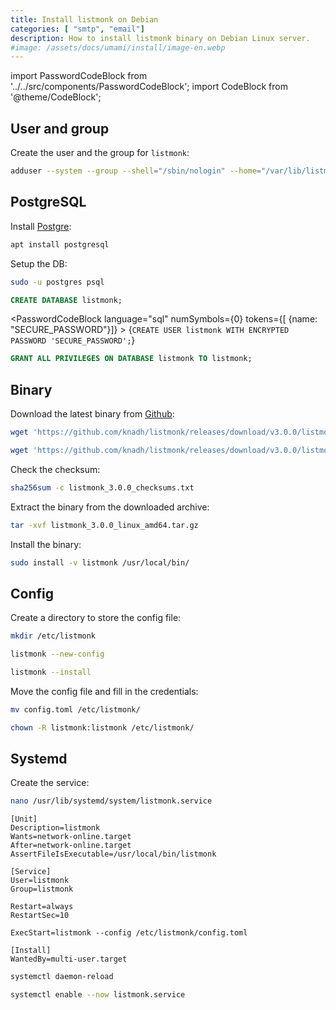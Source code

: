 ```yaml
---
title: Install listmonk on Debian
categories: [ "smtp", "email"]
description: How to install listmonk binary on Debian Linux server.
#image: /assets/docs/umami/install/image-en.webp
---
```


import PasswordCodeBlock from '../../src/components/PasswordCodeBlock';
import CodeBlock from '@theme/CodeBlock';

## User and group

Create the user and the group for `listmonk`:

```bash
adduser --system --group --shell="/sbin/nologin" --home="/var/lib/listmonk" listmonk
```

## PostgreSQL

Install [Postgre](../postgresql/setup.md):

```bash
apt install postgresql
```

Setup the DB:

```bash
sudo -u postgres psql
```

```sql
CREATE DATABASE listmonk;
```

<PasswordCodeBlock  language="sql" numSymbols={0} tokens={[ {name: "SECURE_PASSWORD"}]} >
{`CREATE USER listmonk WITH ENCRYPTED PASSWORD 'SECURE_PASSWORD';`}
</PasswordCodeBlock>

```sql
GRANT ALL PRIVILEGES ON DATABASE listmonk TO listmonk;
```

## Binary

Download the latest binary from [Github](https://github.com/knadh/listmonk/releases/latest):

```bash
wget 'https://github.com/knadh/listmonk/releases/download/v3.0.0/listmonk_3.0.0_checksums.txt'
```

```bash
wget 'https://github.com/knadh/listmonk/releases/download/v3.0.0/listmonk_3.0.0_linux_amd64.tar.gz'
```

Check the checksum:

```bash
sha256sum -c listmonk_3.0.0_checksums.txt
```

Extract the binary from the downloaded archive:

```bash
tar -xvf listmonk_3.0.0_linux_amd64.tar.gz
```

Install the binary:

```bash
sudo install -v listmonk /usr/local/bin/
```

## Config

Create a directory to store the config file:

```bash
mkdir /etc/listmonk
```

```bash
listmonk --new-config
```

```bash
listmonk --install
```

Move the config file and fill in the credentials:

```bash
mv config.toml /etc/listmonk/
```

```bash
chown -R listmonk:listmonk /etc/listmonk/
```


## Systemd

Create the service:

```bash
nano /usr/lib/systemd/system/listmonk.service
```

```Systemd
[Unit]
Description=listmonk
Wants=network-online.target
After=network-online.target
AssertFileIsExecutable=/usr/local/bin/listmonk

[Service]
User=listmonk
Group=listmonk

Restart=always
RestartSec=10

ExecStart=listmonk --config /etc/listmonk/config.toml

[Install]
WantedBy=multi-user.target
```

```bash
systemctl daemon-reload
```

```bash
systemctl enable --now listmonk.service
```